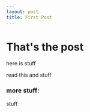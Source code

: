 ```yaml
---
layout: post
title: First Post
---
```


# That's the post
here is stuff

read this and stuff

### more stuff:
stuff
	

